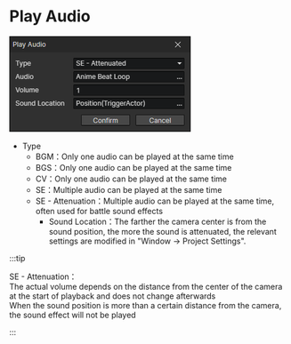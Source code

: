 # Play Audio

![](img/playAudio-1.png)

- Type
  - BGM：Only one audio can be played at the same time
  - BGS：Only one audio can be played at the same time
  - CV：Only one audio can be played at the same time
  - SE：Multiple audio can be played at the same time
  - SE - Attenuation：Multiple audio can be played at the same time, often used for battle sound effects
    - Sound Location：The farther the camera center is from the sound position, the more the sound is attenuated, the relevant settings are modified in "Window -> Project Settings".

:::tip

SE - Attenuation：  
The actual volume depends on the distance from the center of the camera at the start of playback and does not change afterwards  
When the sound position is more than a certain distance from the camera, the sound effect will not be played

:::